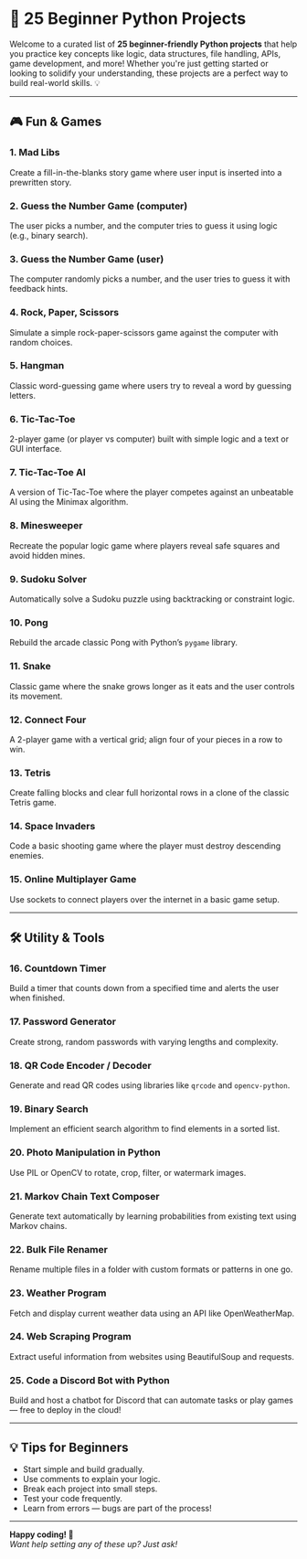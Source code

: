 # 🐍 25 Beginner Python Projects

Welcome to a curated list of **25 beginner-friendly Python projects** that help you practice key concepts like logic, data structures, file handling, APIs, game development, and more! Whether you're just getting started or looking to solidify your understanding, these projects are a perfect way to build real-world skills. 💡

---

## 🎮 Fun & Games

### 1. Mad Libs
Create a fill-in-the-blanks story game where user input is inserted into a prewritten story.

### 2. Guess the Number Game (computer)
The user picks a number, and the computer tries to guess it using logic (e.g., binary search).

### 3. Guess the Number Game (user)
The computer randomly picks a number, and the user tries to guess it with feedback hints.

### 4. Rock, Paper, Scissors
Simulate a simple rock-paper-scissors game against the computer with random choices.

### 5. Hangman
Classic word-guessing game where users try to reveal a word by guessing letters.

### 6. Tic-Tac-Toe
2-player game (or player vs computer) built with simple logic and a text or GUI interface.

### 7. Tic-Tac-Toe AI
A version of Tic-Tac-Toe where the player competes against an unbeatable AI using the Minimax algorithm.

### 8. Minesweeper
Recreate the popular logic game where players reveal safe squares and avoid hidden mines.

### 9. Sudoku Solver
Automatically solve a Sudoku puzzle using backtracking or constraint logic.

### 10. Pong
Rebuild the arcade classic Pong with Python’s `pygame` library.

### 11. Snake
Classic game where the snake grows longer as it eats and the user controls its movement.

### 12. Connect Four
A 2-player game with a vertical grid; align four of your pieces in a row to win.

### 13. Tetris
Create falling blocks and clear full horizontal rows in a clone of the classic Tetris game.

### 14. Space Invaders
Code a basic shooting game where the player must destroy descending enemies.

### 15. Online Multiplayer Game
Use sockets to connect players over the internet in a basic game setup.

---

## 🛠️ Utility & Tools

### 16. Countdown Timer
Build a timer that counts down from a specified time and alerts the user when finished.

### 17. Password Generator
Create strong, random passwords with varying lengths and complexity.

### 18. QR Code Encoder / Decoder
Generate and read QR codes using libraries like `qrcode` and `opencv-python`.

### 19. Binary Search
Implement an efficient search algorithm to find elements in a sorted list.

### 20. Photo Manipulation in Python
Use PIL or OpenCV to rotate, crop, filter, or watermark images.

### 21. Markov Chain Text Composer
Generate text automatically by learning probabilities from existing text using Markov chains.

### 22. Bulk File Renamer
Rename multiple files in a folder with custom formats or patterns in one go.

### 23. Weather Program
Fetch and display current weather data using an API like OpenWeatherMap.

### 24. Web Scraping Program
Extract useful information from websites using BeautifulSoup and requests.

### 25. Code a Discord Bot with Python
Build and host a chatbot for Discord that can automate tasks or play games — free to deploy in the cloud!

---

## 💡 Tips for Beginners

- Start simple and build gradually.  
- Use comments to explain your logic.  
- Break each project into small steps.  
- Test your code frequently.  
- Learn from errors — bugs are part of the process!

---

**Happy coding! 🚀**  
*Want help setting any of these up? Just ask!*
